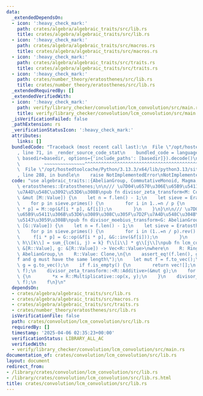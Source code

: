 ```yaml
---
data:
  _extendedDependsOn:
  - icon: ':heavy_check_mark:'
    path: crates/algebra/algebraic_traits/src/lib.rs
    title: crates/algebra/algebraic_traits/src/lib.rs
  - icon: ':heavy_check_mark:'
    path: crates/algebra/algebraic_traits/src/macros.rs
    title: crates/algebra/algebraic_traits/src/macros.rs
  - icon: ':heavy_check_mark:'
    path: crates/algebra/algebraic_traits/src/traits.rs
    title: crates/algebra/algebraic_traits/src/traits.rs
  - icon: ':heavy_check_mark:'
    path: crates/number_theory/eratosthenes/src/lib.rs
    title: crates/number_theory/eratosthenes/src/lib.rs
  _extendedRequiredBy: []
  _extendedVerifiedWith:
  - icon: ':heavy_check_mark:'
    path: verify/library_checker/convolution/lcm_convolution/src/main.rs
    title: verify/library_checker/convolution/lcm_convolution/src/main.rs
  _isVerificationFailed: false
  _pathExtension: rs
  _verificationStatusIcon: ':heavy_check_mark:'
  attributes:
    links: []
  bundledCode: "Traceback (most recent call last):\n  File \"/opt/hostedtoolcache/Python/3.13.3/x64/lib/python3.13/site-packages/onlinejudge_verify/documentation/build.py\"\
    , line 71, in _render_source_code_stat\n    bundled_code = language.bundle(stat.path,\
    \ basedir=basedir, options={'include_paths': [basedir]}).decode()\n          \
    \         ~~~~~~~~~~~~~~~^^^^^^^^^^^^^^^^^^^^^^^^^^^^^^^^^^^^^^^^^^^^^^^^^^^^^^^^^^^^^^^^^^\n\
    \  File \"/opt/hostedtoolcache/Python/3.13.3/x64/lib/python3.13/site-packages/onlinejudge_verify/languages/rust.py\"\
    , line 288, in bundle\n    raise NotImplementedError\nNotImplementedError\n"
  code: "use algebraic_traits::{AbelianGroup, CommutativeMonoid, Magma, Ring};\nuse\
    \ eratosthenes::Eratosthenes;\n\n/// \u7D04\u6570\u306E\u65B9\u5411\u306B\u7D2F\
    \u7A4D\u548C\u3092\u53D6\u308B\npub fn divisor_zeta_transform<M: CommutativeMonoid>(f:\
    \ &mut [M::Value]) {\n    let n = f.len() - 1;\n    let sieve = Eratosthenes::new(n);\n\
    \    for p in sieve.primes() {\n        for i in 1..=n / p {\n            f[i\
    \ * p] = M::op(&f[i * p], &f[i]);\n        }\n    }\n}\n\n/// \u7D04\u6570\u306E\
    \u65B9\u5411\u306B\u53D6\u3089\u308C\u305F\u7D2F\u7A4D\u548C\u304B\u3089\u5FA9\
    \u5143\u3059\u308B\npub fn divisor_moebius_transform<G: AbelianGroup>(f: &mut\
    \ [G::Value]) {\n    let n = f.len() - 1;\n    let sieve = Eratosthenes::new(n);\n\
    \    for p in sieve.primes() {\n        for i in (1..=n / p).rev() {\n       \
    \     f[i * p] = G::op(&f[i * p], &G::inv(&f[i]));\n        }\n    }\n}\n\n///\
    \ h\\[k\\] = sum_{lcm(i, j) = k} f\\[i\\] * g\\[j\\]\npub fn lcm_convolution<R>(f:\
    \ &[R::Value], g: &[R::Value]) -> Vec<R::Value>\nwhere\n    R: Ring,\n    R::Additive:\
    \ AbelianGroup,\n    R::Value: Clone,\n{\n    assert_eq!(f.len(), g.len(), \"\
    f and g must have the same length\");\n    let mut f = f.to_vec();\n    let mut\
    \ g = g.to_vec();\n    if f.is_empty() {\n        return vec![];\n    }\n    divisor_zeta_transform::<R::Additive>(&mut\
    \ f);\n    divisor_zeta_transform::<R::Additive>(&mut g);\n    for (x, y) in f.iter_mut().zip(&g).skip(1)\
    \ {\n        *x = R::Multiplicative::op(x, y);\n    }\n    divisor_moebius_transform::<R::Additive>(&mut\
    \ f);\n    f\n}\n"
  dependsOn:
  - crates/algebra/algebraic_traits/src/lib.rs
  - crates/algebra/algebraic_traits/src/macros.rs
  - crates/algebra/algebraic_traits/src/traits.rs
  - crates/number_theory/eratosthenes/src/lib.rs
  isVerificationFile: false
  path: crates/convolution/lcm_convolution/src/lib.rs
  requiredBy: []
  timestamp: '2025-04-06 02:35:23+00:00'
  verificationStatus: LIBRARY_ALL_AC
  verifiedWith:
  - verify/library_checker/convolution/lcm_convolution/src/main.rs
documentation_of: crates/convolution/lcm_convolution/src/lib.rs
layout: document
redirect_from:
- /library/crates/convolution/lcm_convolution/src/lib.rs
- /library/crates/convolution/lcm_convolution/src/lib.rs.html
title: crates/convolution/lcm_convolution/src/lib.rs
---
```

